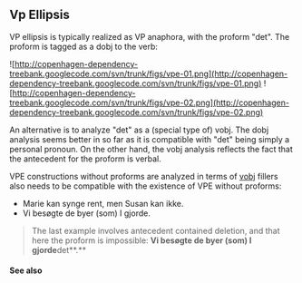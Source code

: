 ## Vp Ellipsis ##

VP ellipsis is typically realized as VP anaphora, with the proform "det". The proform is tagged as a dobj to the verb:

![http://copenhagen-dependency-treebank.googlecode.com/svn/trunk/figs/vpe-01.png](http://copenhagen-dependency-treebank.googlecode.com/svn/trunk/figs/vpe-01.png) ![http://copenhagen-dependency-treebank.googlecode.com/svn/trunk/figs/vpe-02.png](http://copenhagen-dependency-treebank.googlecode.com/svn/trunk/figs/vpe-02.png)

An alternative is to analyze "det" as a (special type of) vobj. The dobj analysis seems better in so far as it is compatible with "det" being simply a personal pronoun. On the other hand, the vobj analysis reflects the fact that the antecedent for the proform is verbal.

VPE constructions without proforms are analyzed in terms of [vobj](vobj.md) fillers also needs to be compatible with the existence of VPE without proforms:

  * Marie kan synge rent, men Susan kan ikke.
  * Vi besøgte de byer (som) I gjorde.

> The last example involves antecedent contained deletion, and that here the proform is impossible: **Vi besøgte de byer (som) I gjorde**det**.**


#### See also ####

